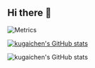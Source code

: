 ## Hi there 👋

<!--
**kugaichen/Kugaichen** is a ✨ _special_ ✨ repository because its `README.md` (this file) appears on your GitHub profile.

Here are some ideas to get you started:

- 🔭 I’m currently working on ...
- 🌱 I’m currently learning ...
- 👯 I’m looking to collaborate on ...
- 🤔 I’m looking for help with ...
- 💬 Ask me about ...
- 📫 How to reach me: ...
- 😄 Pronouns: ...
- ⚡ Fun fact: ...
-->
![Metrics](https://metrics.lecoq.io/kugaichen?template=classic&base.community=0&isocalendar=1&languages=1&lines=1&base=header%2C%20activity%2C%20community%2C%20repositories%2C%20metadata&base.indepth=false&base.hireable=false&base.skip=false&isocalendar=false&isocalendar.duration=full-year&languages=false&languages.ignored=javascript%2Chtml%2Ccss&languages.limit=4&languages.threshold=0%25&languages.other=false&languages.colors=github&languages.sections=most-used&languages.indepth=false&languages.analysis.timeout=15&languages.analysis.timeout.repositories=7.5&languages.categories=markup%2C%20programming&languages.recent.categories=markup%2C%20programming&languages.recent.load=300&languages.recent.days=14&lines=false&lines.sections=base&lines.repositories.limit=4&lines.history.limit=1&lines.delay=0&config.timezone=Asia%2FShanghai)


[![kugaichen's GitHub stats](https://github-readme-stats.vercel.app/api?username=kugaichen&show_icons=true&theme=radical)](https://github.com/anuraghazra/github-readme-stats)


![kugaichen's GitHub stats](https://github-readme-stats.vercel.app/api?username=kugaichen&show_icons=true&theme=transparent)

